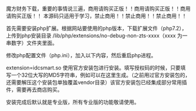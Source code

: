 魔方财务下载，重要的事情说三遍，商用请购买正版！！商用请购买正版！！商用请购买正版！！
本源码只适用于学习，禁止商用！！禁止商用！！禁止商用！！

首先需要安装php扩展。根据网站要使用的php版本，下载扩展文件（php7.2），上传到php安装目录 /lib/php/extensions/no-debug-non-zts-xxxx（xxxx 为一串数字）文件夹里面。

修改php配置文件（php.ini），加入以下内容，然后重启php进程。

extension=idcsmart.so
使用官方安装包进行安装。填写授权码的时候，只要填写一个32位大写的MD5字符串，例如可以在这里生成。（之前用过官方安装包的，还需要解压这个安装包单独覆盖vendor目录）该官方安装包已经集成部分常用插件，需要再去商店购买。

安装完成后默认就是专业版，所有专业版的功能敬请使用。



